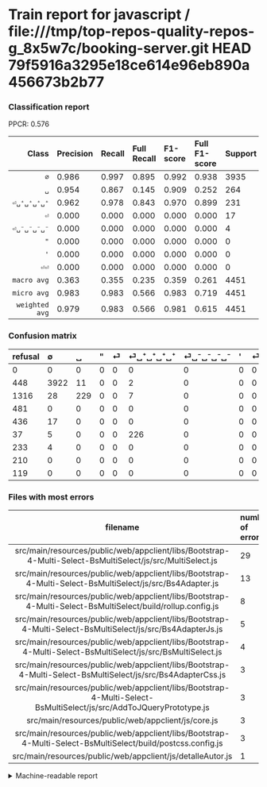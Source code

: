 # Train report for javascript / file:///tmp/top-repos-quality-repos-g_8x5w7c/booking-server.git HEAD 79f5916a3295e18ce614e96eb890a456673b2b77

### Classification report

PPCR: 0.576

| Class | Precision | Recall | Full Recall | F1-score | Full F1-score | Support | Full Support | PPCR |
|------:|:----------|:-------|:------------|:---------|:---------|:--------|:-------------|:-----|
| `∅` | 0.986| 0.997| 0.895| 0.992| 0.938| 3935| 4383| 0.898 |
| `␣` | 0.954| 0.867| 0.145| 0.909| 0.252| 264| 1580| 0.167 |
| `⏎␣⁺␣⁺␣⁺␣⁺` | 0.962| 0.978| 0.843| 0.970| 0.899| 231| 268| 0.862 |
| `⏎` | 0.000| 0.000| 0.000| 0.000| 0.000| 17| 453| 0.038 |
| `⏎␣⁻␣⁻␣⁻␣⁻` | 0.000| 0.000| 0.000| 0.000| 0.000| 4| 237| 0.017 |
| `"` | 0.000| 0.000| 0.000| 0.000| 0.000| 0| 481| 0.000 |
| `'` | 0.000| 0.000| 0.000| 0.000| 0.000| 0| 210| 0.000 |
| `⏎⏎` | 0.000| 0.000| 0.000| 0.000| 0.000| 0| 119| 0.000 |
| `macro avg` | 0.363| 0.355| 0.235| 0.359| 0.261| 4451| 7731| 0.576 |
| `micro avg` | 0.983| 0.983| 0.566| 0.983| 0.719| 4451| 7731| 0.576 |
| `weighted avg` | 0.979| 0.983| 0.566| 0.981| 0.615| 4451| 7731| 0.576 |

### Confusion matrix

|refusal|  ∅| ␣| "| ⏎| ⏎␣⁺␣⁺␣⁺␣⁺| ⏎␣⁻␣⁻␣⁻␣⁻| '| ⏎⏎| 
|:---|:---|:---|:---|:---|:---|:---|:---|:---|
|0 |0 |0 |0 |0 |0 |0 |0 |0 |
|448 |3922 |11 |0 |0 |2 |0 |0 |0 |
|1316 |28 |229 |0 |0 |7 |0 |0 |0 |
|481 |0 |0 |0 |0 |0 |0 |0 |0 |
|436 |17 |0 |0 |0 |0 |0 |0 |0 |
|37 |5 |0 |0 |0 |226 |0 |0 |0 |
|233 |4 |0 |0 |0 |0 |0 |0 |0 |
|210 |0 |0 |0 |0 |0 |0 |0 |0 |
|119 |0 |0 |0 |0 |0 |0 |0 |0 |

### Files with most errors

| filename | number of errors|
|:----:|:-----|
| src/main/resources/public/web/appclient/libs/Bootstrap-4-Multi-Select-BsMultiSelect/js/src/MultiSelect.js | 29 |
| src/main/resources/public/web/appclient/libs/Bootstrap-4-Multi-Select-BsMultiSelect/js/src/Bs4Adapter.js | 13 |
| src/main/resources/public/web/appclient/libs/Bootstrap-4-Multi-Select-BsMultiSelect/build/rollup.config.js | 8 |
| src/main/resources/public/web/appclient/libs/Bootstrap-4-Multi-Select-BsMultiSelect/js/src/Bs4AdapterJs.js | 5 |
| src/main/resources/public/web/appclient/libs/Bootstrap-4-Multi-Select-BsMultiSelect/js/src/BsMultiSelect.js | 4 |
| src/main/resources/public/web/appclient/libs/Bootstrap-4-Multi-Select-BsMultiSelect/js/src/Bs4AdapterCss.js | 3 |
| src/main/resources/public/web/appclient/libs/Bootstrap-4-Multi-Select-BsMultiSelect/js/src/AddToJQueryPrototype.js | 3 |
| src/main/resources/public/web/appclient/js/core.js | 3 |
| src/main/resources/public/web/appclient/libs/Bootstrap-4-Multi-Select-BsMultiSelect/build/postcss.config.js | 3 |
| src/main/resources/public/web/appclient/js/detalleAutor.js | 1 |

<details>
    <summary>Machine-readable report</summary>
```json
{
  "cl_report": {"\"": {"f1-score": 0.0, "precision": 0.0, "recall": 0.0, "support": 0}, "\u0027": {"f1-score": 0.0, "precision": 0.0, "recall": 0.0, "support": 0}, "macro avg": {"f1-score": 0.35877725252523845, "precision": 0.36278591317407993, "recall": 0.35530944198749154, "support": 4451}, "micro avg": {"f1-score": 0.9833745225791957, "precision": 0.9833745225791957, "recall": 0.9833745225791957, "support": 4451}, "weighted avg": {"f1-score": 0.9808219426540495, "precision": 0.9785688682398652, "recall": 0.9833745225791957, "support": 4451}, "\u2205": {"f1-score": 0.9915307799266845, "precision": 0.9864185110663984, "recall": 0.9966963151207116, "support": 3935}, "\u23ce": {"f1-score": 0.0, "precision": 0.0, "recall": 0.0, "support": 17}, "\u23ce\u23ce": {"f1-score": 0.0, "precision": 0.0, "recall": 0.0, "support": 0}, "\u23ce\u2423\u207a\u2423\u207a\u2423\u207a\u2423\u207a": {"f1-score": 0.9699570815450644, "precision": 0.9617021276595744, "recall": 0.9783549783549783, "support": 231}, "\u23ce\u2423\u207b\u2423\u207b\u2423\u207b\u2423\u207b": {"f1-score": 0.0, "precision": 0.0, "recall": 0.0, "support": 4}, "\u2423": {"f1-score": 0.9087301587301586, "precision": 0.9541666666666667, "recall": 0.8674242424242424, "support": 264}},
  "cl_report_full": {"\"": {"f1-score": 0.0, "precision": 0.0, "recall": 0.0, "support": 481}, "\u0027": {"f1-score": 0.0, "precision": 0.0, "recall": 0.0, "support": 210}, "macro avg": {"f1-score": 0.2610808076361954, "precision": 0.36278591317407993, "recall": 0.23538014873474833, "support": 7731}, "micro avg": {"f1-score": 0.7186012149072402, "precision": 0.9833745225791957, "recall": 0.5661622041133101, "support": 7731}, "weighted avg": {"f1-score": 0.6145898007300828, "precision": 0.787581404417297, "recall": 0.5661622041133101, "support": 7731}, "\u2205": {"f1-score": 0.938389759540615, "precision": 0.9864185110663984, "recall": 0.8948208989276751, "support": 4383}, "\u23ce": {"f1-score": 0.0, "precision": 0.0, "recall": 0.0, "support": 453}, "\u23ce\u23ce": {"f1-score": 0.0, "precision": 0.0, "recall": 0.0, "support": 119}, "\u23ce\u2423\u207a\u2423\u207a\u2423\u207a\u2423\u207a": {"f1-score": 0.8986083499005965, "precision": 0.9617021276595744, "recall": 0.8432835820895522, "support": 268}, "\u23ce\u2423\u207b\u2423\u207b\u2423\u207b\u2423\u207b": {"f1-score": 0.0, "precision": 0.0, "recall": 0.0, "support": 237}, "\u2423": {"f1-score": 0.25164835164835164, "precision": 0.9541666666666667, "recall": 0.1449367088607595, "support": 1580}},
  "ppcr": 0.5757340576898202
}
```
</details>

